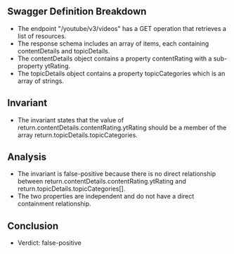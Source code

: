 ## Swagger Definition Breakdown
- The endpoint "/youtube/v3/videos" has a GET operation that retrieves a list of resources.
- The response schema includes an array of items, each containing contentDetails and topicDetails.
- The contentDetails object contains a property contentRating with a sub-property ytRating.
- The topicDetails object contains a property topicCategories which is an array of strings.

## Invariant
- The invariant states that the value of return.contentDetails.contentRating.ytRating should be a member of the array return.topicDetails.topicCategories.

## Analysis
- The invariant is false-positive because there is no direct relationship between return.contentDetails.contentRating.ytRating and return.topicDetails.topicCategories[].
- The two properties are independent and do not have a direct containment relationship.

## Conclusion
- Verdict: false-positive
